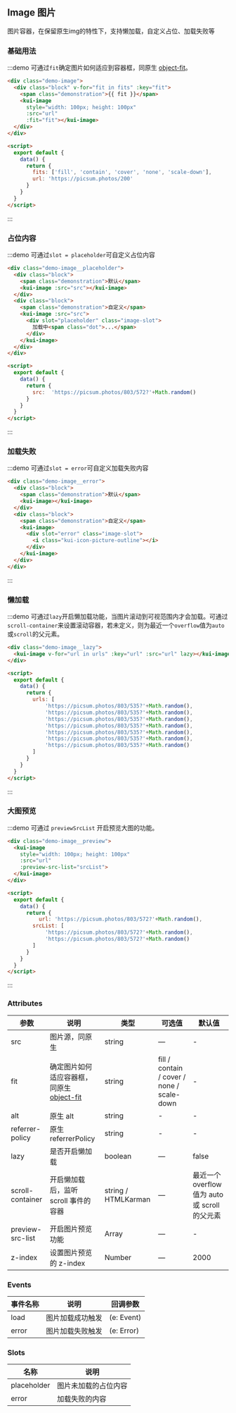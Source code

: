 ## Image 图片
图片容器，在保留原生img的特性下，支持懒加载，自定义占位、加载失败等

### 基础用法

:::demo 可通过`fit`确定图片如何适应到容器框，同原生 [object-fit](https://developer.mozilla.org/en-US/docs/Web/CSS/object-fit)。
```html
<div class="demo-image">
  <div class="block" v-for="fit in fits" :key="fit">
    <span class="demonstration">{{ fit }}</span>
    <kui-image
      style="width: 100px; height: 100px"
      :src="url"
      :fit="fit"></kui-image>
  </div>
</div>

<script>
  export default {
    data() {
      return {
        fits: ['fill', 'contain', 'cover', 'none', 'scale-down'],
        url: 'https://picsum.photos/200'
      }
    }
  }
</script>
```
:::

### 占位内容

:::demo 可通过`slot = placeholder`可自定义占位内容
```html
<div class="demo-image__placeholder">
  <div class="block">
    <span class="demonstration">默认</span>
    <kui-image :src="src"></kui-image>
  </div>
  <div class="block">
    <span class="demonstration">自定义</span>
    <kui-image :src="src">
      <div slot="placeholder" class="image-slot">
        加载中<span class="dot">...</span>
      </div>
    </kui-image>
  </div>
</div>

<script>
  export default {
    data() {
      return {
        src:  'https://picsum.photos/803/572?'+Math.random()
      }
    }
  }
</script>
```
:::

### 加载失败

:::demo 可通过`slot = error`可自定义加载失败内容
```html
<div class="demo-image__error">
  <div class="block">
    <span class="demonstration">默认</span>
    <kui-image></kui-image>
  </div>
  <div class="block">
    <span class="demonstration">自定义</span>
    <kui-image>
      <div slot="error" class="image-slot">
        <i class="kui-icon-picture-outline"></i>
      </div>
    </kui-image>
  </div>
</div>
```
:::

### 懒加载

:::demo 可通过`lazy`开启懒加载功能，当图片滚动到可视范围内才会加载。可通过`scroll-container`来设置滚动容器，若未定义，则为最近一个`overflow`值为`auto`或`scroll`的父元素。
```html
<div class="demo-image__lazy">
  <kui-image v-for="url in urls" :key="url" :src="url" lazy></kui-image>
</div>

<script>
  export default {
    data() {
      return {
        urls: [
            'https://picsum.photos/803/535?'+Math.random(),
            'https://picsum.photos/803/535?'+Math.random(),
            'https://picsum.photos/803/535?'+Math.random(),
            'https://picsum.photos/803/535?'+Math.random(),
            'https://picsum.photos/803/535?'+Math.random(),
            'https://picsum.photos/803/535?'+Math.random(),
            'https://picsum.photos/803/535?'+Math.random()
        ]
      }
    }
  }
</script>
```
:::

### 大图预览

:::demo 可通过 `previewSrcList` 开启预览大图的功能。
```html
<div class="demo-image__preview">
  <kui-image 
    style="width: 100px; height: 100px"
    :src="url" 
    :preview-src-list="srcList">
  </kui-image>
</div>

<script>
  export default {
    data() {
      return {
          url: 'https://picsum.photos/803/572?'+Math.random(),
        srcList: [
            'https://picsum.photos/803/572?'+Math.random(),
            'https://picsum.photos/803/572?'+Math.random()
        ]
      }
    }
  }
</script>
```
:::

### Attributes
| 参数      | 说明    | 类型      | 可选值       | 默认值   |
|---------- |-------- |---------- |-------------  |-------- |
| src | 图片源，同原生 | string | — | - |
| fit | 确定图片如何适应容器框，同原生 [object-fit](https://developer.mozilla.org/en-US/docs/Web/CSS/object-fit) | string | fill / contain / cover / none / scale-down | - |
| alt | 原生 alt | string | - | - |
| referrer-policy | 原生 referrerPolicy | string | - | - |
| lazy | 是否开启懒加载 | boolean | — | false |
| scroll-container | 开启懒加载后，监听 scroll 事件的容器 | string / HTMLKarman | — | 最近一个 overflow 值为 auto 或 scroll 的父元素 |
| preview-src-list | 开启图片预览功能 | Array | — | - |
| z-index | 设置图片预览的 z-index | Number | — | 2000 |

### Events
| 事件名称      | 说明    | 回调参数      |
|---------- |-------- |---------- |
| load | 图片加载成功触发 | (e: Event) |
| error | 图片加载失败触发 | (e: Error) |

### Slots
| 名称    | 说明         |
|---------|-------------|
| placeholder | 图片未加载的占位内容 |
| error | 加载失败的内容 |



